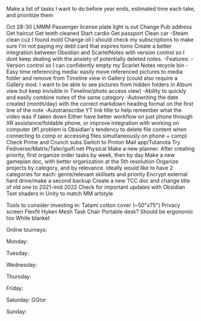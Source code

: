  Make a list of tasks I want to do before year ends, estimated time each take, and prioritize them

Oct 28-30 LMMM
Passenger license plate light is out
Change Pub address
Get haircut
Get teeth cleaned
Start cardio
Get passport
Clean car
-Steam clean cuz I found mold
Change oil 
I should check my subscriptions to make sure I'm not paying my debt card that expires tomo
Create a better integration between Obsidian and ScarletNotes with version control so I dont keep dealing with the anxiety of potentially deleted notes.
-Features:
-Version control so I can confidently empty my Scarlet Notes recycle bin
-Easy time referencing media: easily move referenced pictures to media folder and remove from Timeline view in Gallery (could also require a Gallery mod. I want to be able to see pictures from hidden folders in Album view but keep invisible in Timeline/photo access view)
-Ability to quickly and easily combine notes of the same category
-Autowriting the date created (month/day) with the correct markdown heading format on the first line of the note
-Autotranscribe YT link title to help remember what the video was if taken down
Either have better workflow on just phone through XR assistance/foldable phone, or improve integration with working on computer (#1 problem is Obsidian's tendency to delete file content when connecting to comp or accessing files simultaneously on phone + comp)
Check Prime and Crunch subs
Switch to Proton Mail app/Tutanota
Try Fediverse/Matrix/Taler/guifi.net
Physical
Make a new planner. After creating priority, first organize order tasks by week, then by day
Make a new gameplan doc, with better organization at the 5th resolution
Organize projects by category, and by relevance. Ideally would like to have 2 categories for each: genre/relevant skillsets and priority
Encrypt external hard drive/make a second backup
Create a new TCC doc and change title of old one to 2021-mid 2022
Check for important updates with Obsidian
Test shaders in Unity to match MM artstyle

Tools to consider investing in:
Tatami cotton cover (~50"x75")
Privacy screen
Flexfit Hyken Mesh Task Chair
Portable desk? 
Should be ergonomic too
White blanket



Online tourneys:

Monday: 

Tuesday:

Wednesday:

Thursday:

Friday:

Saturday: GGtor

Sunday: